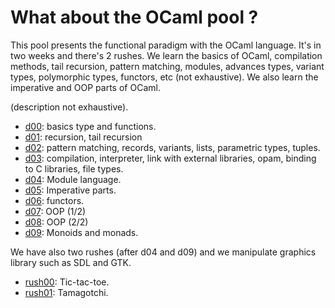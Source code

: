 # What about the OCaml pool ?

This pool presents the functional paradigm with the OCaml language. It's in two
weeks and there's 2 rushes. We learn the basics of OCaml, compilation methods,
tail recursion, pattern matching, modules, advances types, variant types,
polymorphic types, functors, etc (not exhaustive).
We also learn the imperative and OOP parts of OCaml.

(description not exhaustive).

- [d00](https://github.com/lgiacalo/ocaml/tree/master/day00): basics type and functions.
- [d01](https://github.com/lgiacalo/ocaml/tree/master/day01): recursion, tail recursion
- [d02](https://github.com/lgiacalo/ocaml/tree/master/day02): pattern matching, records, variants, lists, parametric types, tuples.
- [d03](https://github.com/lgiacalo/ocaml/tree/master/day03): compilation, interpreter, link with external libraries, opam, binding to
  C libraries, file types.
- [d04](https://github.com/lgiacalo/ocaml/tree/master/day04): Module language.
- [d05](https://github.com/lgiacalo/ocaml/tree/master/day05): Imperative parts.
- [d06](https://github.com/lgiacalo/ocaml/tree/master/day06): functors.
- [d07](https://github.com/lgiacalo/ocaml/tree/master/day07): OOP (1/2)
- [d08](https://github.com/lgiacalo/ocaml/tree/master/day08): OOP (2/2)
- [d09](https://github.com/lgiacalo/ocaml/tree/master/day09): Monoids and monads.

We have also two rushes (after d04 and d09) and we manipulate graphics library
such as SDL and GTK.

- [rush00](https://github.com/lgiacalo/ocaml/tree/master/rush00): Tic-tac-toe.
- [rush01](https://github.com/lgiacalo/ocaml/tree/master/rush01): Tamagotchi.
